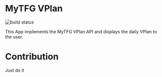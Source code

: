 # MyTFG VPlan

![build status](https://gitlab.lbader.de/mytfg/mytfg-vplan-app/badges/master/build.svg)

This App implements the MyTFG VPlan API and displays the daily VPlan to the user.

# Contribution
Just do it